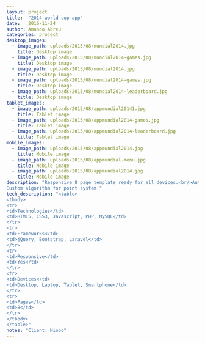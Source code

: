 ```yaml
---
layout: project 
title:  "2014 world cup app"
date:   2016-11-24
author: Amando Abreu
categories: project
desktop_images:
  - image_path: uploads/2015/08/mundial2014.jpg
    title: Desktop image
  - image_path: uploads/2015/08/mundial2014-games.jpg
    title: Desktop image
  - image_path: uploads/2015/08/mundial2014.jpg
    title: Desktop image
  - image_path: uploads/2015/08/mundial2014-games.jpg
    title: Desktop image
  - image_path: uploads/2015/08/mundial2014-leaderboard.jpg
    title: Desktop image
tablet_images:
  - image_path: uploads/2015/08/appmundial20141.jpg
    title: Tablet image
  - image_path: uploads/2015/08/appmundial2014-games.jpg
    title: Tablet image
  - image_path: uploads/2015/08/appmundial2014-leaderboard.jpg
    title: Tablet image
mobile_images:
  - image_path: uploads/2015/08/appmundial2014.jpg
    title: Mobile image
  - image_path: uploads/2015/08/appmundial-menu.jpg
    title: Mobile image
  - image_path: uploads/2015/08/appmundial2014.jpg
    title: Mobile image
description: "Responsive 8 page template ready for all devices.<br/>Auth system integrated with a Zencart installation and bcrypt hashed passwords.<br/>
Custom algorithm for point system."
tech_description: "<table>
<tbody>
<tr>
<td>Technologies</td>
<td>HTML5, CSS3, Javascript, PHP, MySQL</td>
</tr>
<tr>
<td>Frameworks</td>
<td>jQuery, Bootstrap, Laravel</td>
</tr>
<tr>
<td>Responsive</td>
<td>Yes</td>
</tr>
<tr>
<td>Devices</td>
<td>Desktop, Laptop, Tablet, Smartphone</td>
</tr>
<tr>
<td>Pages</td>
<td>8</td>
</tr>
</tbody>
</table>"
notes: "Client: Niobo"
---
```

